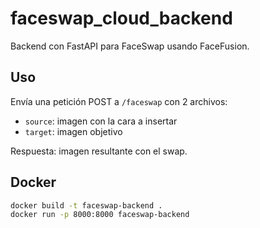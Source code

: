 # faceswap_cloud_backend

Backend con FastAPI para FaceSwap usando FaceFusion.

## Uso

Envía una petición POST a `/faceswap` con 2 archivos:
- `source`: imagen con la cara a insertar
- `target`: imagen objetivo

Respuesta: imagen resultante con el swap.

## Docker

```bash
docker build -t faceswap-backend .
docker run -p 8000:8000 faceswap-backend
```
